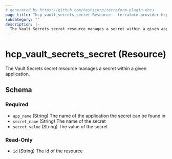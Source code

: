 ```yaml
---
# generated by https://github.com/hashicorp/terraform-plugin-docs
page_title: "hcp_vault_secrets_secret Resource - terraform-provider-hcp"
subcategory: ""
description: |-
  The Vault Secrets secret resource manages a secret within a given application.
---
```


# hcp_vault_secrets_secret (Resource)

The Vault Secrets secret resource manages a secret within a given application.



<!-- schema generated by tfplugindocs -->
## Schema

### Required

- `app_name` (String) The name of the application the secret can be found in
- `secret_name` (String) The name of the secret
- `secret_value` (String) The value of the secret

### Read-Only

- `id` (String) The id of the resource
